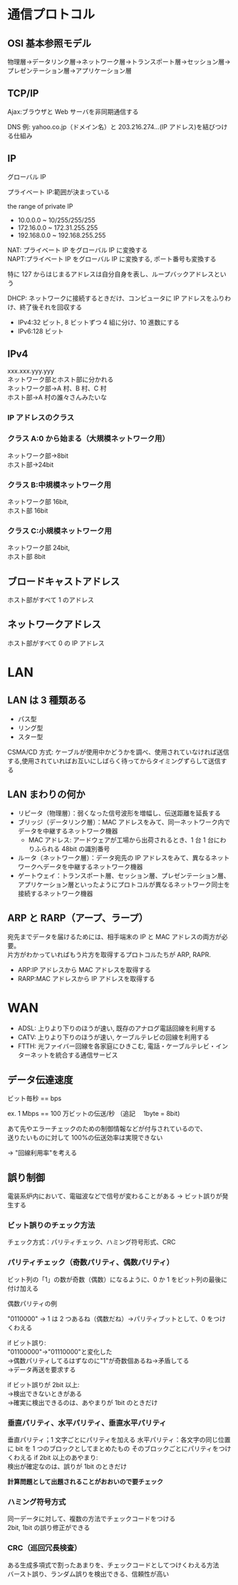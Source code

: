 # 通信プロトコル

## OSI 基本参照モデル

物理層->データリンク層->ネットワーク層->トランスポート層->セッション層->プレゼンテーション層->アプリケーション層

## TCP/IP

Ajax:ブラウザと Web サーバを非同期通信する

DNS 例: yahoo.co.jp（ドメイン名）と 203.216.274...(IP アドレス)を結びつける仕組み

## IP

グローバル IP

プライベート IP:範囲が決まっている

the range of private IP

- 10.0.0.0 ~ 10/255/255/255
- 172.16.0.0 ~ 172.31.255.255
- 192.168.0.0 ~ 192.168.255.255

NAT: プライベート IP をグローバル IP に変換する  
NAPT:プライベート IP をグローバル IP に変換する, ポート番号も変換する

特に 127 からはじまるアドレスは自分自身を表し、ループバックアドレスという

DHCP: ネットワークに接続するときだけ、コンピュータに IP アドレスをふりわけ、終了後それを回収する

- IPv4:32 ビット, 8 ビットずつ 4 組に分け、10 進数にする
- IPv6:128 ビット

## IPv4

xxx.xxx.yyy.yyy  
ネットワーク部とホスト部に分かれる  
ネットワーク部->A 村、B 村、C 村  
ホスト部->A 村の誰々さんみたいな

### IP アドレスのクラス

### クラス A:0 から始まる（大規模ネットワーク用）

ネットワーク部->8bit  
ホスト部->24bit

### クラス B:中規模ネットワーク用

ネットワーク部 16bit,  
ホスト部 16bit

### クラス C:小規模ネットワーク用

ネットワーク部 24bit,  
ホスト部 8bit

## ブロードキャストアドレス

ホスト部がすべて 1 のアドレス

## ネットワークアドレス

ホスト部がすべて 0 の IP アドレス

# LAN

## LAN は 3 種類ある

- パス型
- リング型
- スター型

CSMA/CD 方式:
ケーブルが使用中かどうかを調べ、使用されていなければ送信する,使用されていればお互いにしばらく待ってからタイミングずらして送信する

## LAN まわりの何か

- リピータ（物理層）：弱くなった信号波形を増幅し、伝送距離を延長する
- ブリッジ（データリンク層）：MAC アドレスをみて、同一ネットワーク内でデータを中継するネットワーク機器
  - MAC アドレス: アードウェアが工場から出荷されるとき、1 台 1 台にわりふられる 48bit の識別番号
- ルータ（ネットワーク層）：データ宛先の IP アドレスをみて、異なるネットワークへデータを中継するネットワーク機器
- ゲートウェイ：トランスポート層、セッション層、プレゼンテーション層、アプリケーション層といったようにプロトコルが異なるネットワーク同士を接続するネットワーク機器

## ARP と RARP（アープ、ラープ）

宛先までデータを届けるためには、相手端末の IP と MAC アドレスの両方が必要。  
片方がわかっていればもう片方を取得するプロトコルたちが ARP, RAPR.

- ARP:IP アドレスから MAC アドレスを取得する
- RARP:MAC アドレスから IP アドレスを取得する

# WAN

- ADSL: 上りより下りのほうが速い, 既存のアナログ電話回線を利用する
- CATV: 上りより下りのほうが速い, ケーブルテレビの回線を利用する
- FTTH: 光ファイバー回線を各家庭にひきこむ, 電話・ケーブルテレビ・インターネットを統合する通信サービス

## データ伝達速度

ビット毎秒 == bps

ex. 1 Mbps == 100 万ビットの伝送/秒
（追記　 1byte = 8bit)

あて先やエラーチェックのための制御情報などが付与されているので、  
送りたいものに対して 100%の伝送効率は実現できない

-> "回線利用率"を考える

## 誤り制御

電装系炉内において、電磁波などで信号が変わることがある -> ビット誤りが発生する

### ビット誤りのチェック方法

チェック方式：パリティチェック、ハミング符号形式、CRC

### パリティチェック（奇数パリティ、偶数パリティ）

ビット列の「1」の数が奇数（偶数）になるように、0 か 1 をビット列の最後に付け加える

偶数パリティの例

"0110000" -> 1 は 2 つあるね（偶数だね）->パリティブットとして、0 をつけくわえる

if ビット誤り:  
 "01100000"->"01110000"と変化した  
 ->偶数パリティしてるはずなのに"1"が奇数個あるね->矛盾してる  
 ->データ再送を要求する

if ビット誤りが 2bit 以上:  
 ->検出できないときがある  
 ->確実に検出できるのは、あやまりが 1bit のときだけ

### 垂直パリティ、水平パリティ、垂直水平パリティ

垂直パリティ；1 文字ごとにパリティを加える
水平パリティ：各文字の同じ位置に bit を 1 つのブロックとしてまとめたもの
そのブロックごとにパリティをつけくわえる
if 2bit 以上のあやまり:  
 検出が確定なのは、誤りが 1bit のときだけ

**計算問題として出題されることがおおいので要チェック**

### ハミング符号方式

同一データに対して、複数の方法でチェックコードをつける  
2bit, 1bit の誤り修正ができる

### CRC（巡回冗長検査）

ある生成多項式で割ったあまりを、チェックコードとしてつけくわえる方法  
バースト誤り、ランダム誤りを検出できる、信頼性が高い
